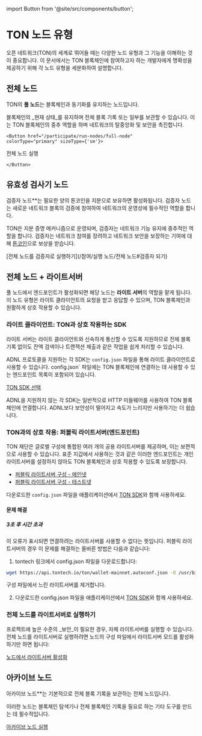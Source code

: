 import Button from '@site/src/components/button';

# TON 노드 유형

오픈 네트워크(TON)의 세계로 뛰어들 때는 다양한 노드 유형과 그 기능을 이해하는 것이 중요합니다. 이 문서에서는 TON 블록체인에 참여하고자 하는 개발자에게 명확성을 제공하기 위해 각 노드 유형을 세분화하여 설명합니다.

## 전체 노드

TON의 **풀 노드**는 블록체인과 동기화를 유지하는 노드입니다.

블록체인의 _현재 상태_를 유지하며 전체 블록 기록 또는 일부를 보관할 수 있습니다. 이는 TON 블록체인의 중추 역할을 하며 네트워크의 탈중앙화 및 보안을 촉진합니다.

```mdx-code-block
<Button href="/participate/run-nodes/full-node"
colorType="primary" sizeType={'sm'}>
```

전체 노드 실행

```mdx-code-block
</Button>
```

## 유효성 검사기 노드

검증자 노드\*\*는 필요한 양의 톤코인을 지분으로 보유하면 활성화됩니다. 검증자 노드는 새로운 네트워크 블록의 검증에 참여하여 네트워크의 운영성에 필수적인 역할을 합니다.

TON은 지분 증명 메커니즘으로 운영되며, 검증자는 네트워크 기능 유지에 중추적인 역할을 합니다. 검증자는 네트워크 참여를 장려하고 네트워크 보안을 보장하는 기여에 대해 [톤코인](/참여/네트워크-유지/스테이크-인센티브)으로 보상을 받습니다.

[전체 노드를 검증자로 실행하기](/참여/실행 노드/전체 노드#검증자 되기)

## 전체 노드 + 라이트서버

풀 노드에서 엔드포인트가 활성화되면 해당 노드는 **라이트 서버**의 역할을 맡게 됩니다. 이 노드 유형은 라이트 클라이언트의 요청을 받고 응답할 수 있으며, TON 블록체인과 원활하게 상호 작용할 수 있습니다.

### 라이트 클라이언트: TON과 상호 작용하는 SDK

라이트 서버는 라이트 클라이언트와 신속하게 통신할 수 있도록 지원하므로 전체 블록 기록 없이도 잔액 검색이나 트랜잭션 제출과 같은 작업을 쉽게 처리할 수 있습니다.

ADNL 프로토콜을 지원하는 각 SDK는 `config.json` 파일을 통해 라이트 클라이언트로 사용할 수 있습니다. config.json\` 파일에는 TON 블록체인에 연결하는 데 사용할 수 있는 엔드포인트 목록이 포함되어 있습니다.

[TON SDK 선택](/개발/앱/apis/sdk)

ADNL을 지원하지 않는 각 SDK는 일반적으로 HTTP 미들웨어를 사용하여 TON 블록체인에 연결합니다. ADNL보다 보안성이 떨어지고 속도가 느리지만 사용하기는 더 쉽습니다.

### TON과의 상호 작용: 퍼블릭 라이트서버(엔드포인트)

TON 재단은 글로벌 구성에 통합된 여러 개의 공용 라이트서버를 제공하며, 이는 보편적으로 사용할 수 있습니다. 표준 지갑에서 사용하는 것과 같은 이러한 엔드포인트는 개인 라이트서버를 설정하지 않아도 TON 블록체인과 상호 작용할 수 있도록 보장합니다.

- [퍼블릭 라이트서버 구성 - 메인넷](https://ton.org/global-config.json)
- [퍼블릭 라이트서버 구성 - 테스트넷](https://ton.org/testnet-global.config.json)

다운로드한 `config.json` 파일을 애플리케이션에서 [TON SDK](/participate/nodes/node-types#lite-clients-the-sdks-to-interact-with-ton)와 함께 사용하세요.

#### 문제 해결

##### 3초 후 시간 초과

이 오류가 표시되면 연결하려는 라이트서버를 사용할 수 없다는 뜻입니다. 퍼블릭 라이트서버의 경우 이 문제를 해결하는 올바른 방법은 다음과 같습니다:

1. tontech 링크에서 config.json 파일을 다운로드합니다:

```bash
wget https://api.tontech.io/ton/wallet-mainnet.autoconf.json -O /usr/bin/ton/global.config.json
```

구성 파일에서 느린 라이트서버를 제거합니다.

2. 다운로드한 config.json 파일을 애플리케이션에서 [TON SDK](/participate/nodes/node-types#lite-clients-the-sdks-to-interact-with-ton)와 함께 사용하세요.

### 전체 노드를 라이트서버로 실행하기

프로젝트에 높은 수준의 _보안_이 필요한 경우, 자체 라이트서버를 실행할 수 있습니다. 전체 노드를 라이트서버로 실행하려면 노드의 구성 파일에서 라이트서버 모드를 활성화하기만 하면 됩니다:

[노드에서 라이트서버 활성화](/참여/실행-노드/풀-노드#enable-liteserver-mode)

## 아카이브 노드

아카이브 노드\*\*는 기본적으로 전체 블록 기록을 보관하는 전체 노드입니다.

이러한 노드는 블록체인 탐색기나 전체 블록체인 기록을 필요로 하는 기타 도구를 만드는 데 필수적입니다.

[아카이브 노드 실행](/참여/실행-노드/아카이브-노드)
